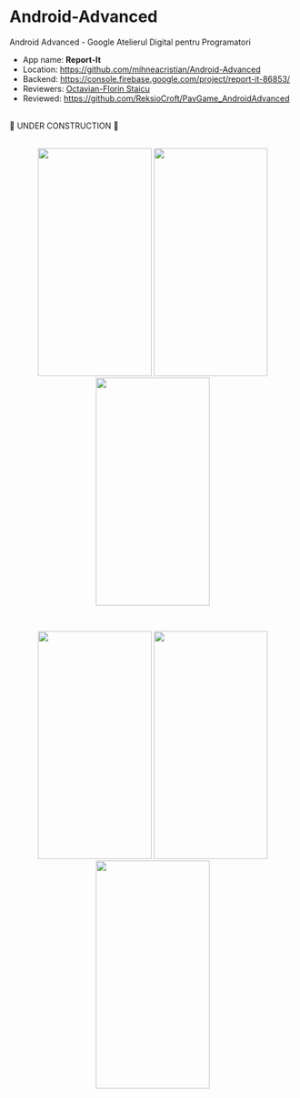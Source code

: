 # Android-Advanced
Android Advanced - Google Atelierul Digital pentru Programatori

- App name: **Report-It**
- Location: https://github.com/mihneacristian/Android-Advanced
- Backend: https://console.firebase.google.com/project/report-it-86853/
- Reviewers: [Octavian-Florin Staicu](https://github.com/ReksioCroft)
- Reviewed: https://github.com/ReksioCroft/PavGame_AndroidAdvanced
<br />
 🚧 UNDER CONSTRUCTION 🚧
<br />
<br />
<p align="center">
    <img src="https://i.imgur.com/TGjFLKL.png" width="200" height="400"/>
    <img src="https://i.imgur.com/N0tiuxR.png" width="200" height="400"/>
    <img src="https://i.imgur.com/rIjYOux.png" width="200" height="400"/>
</p>
<br />
<p align="center">
    <img src="https://i.imgur.com/VYih8Br.jpg" width="200" height="400"/>
    <img src="https://i.imgur.com/EYge7Ml.png" width="200" height="400"/>
    <img src="https://i.imgur.com/GPtMAC0.png" width="200" height="400"/>
</p>
<br />
